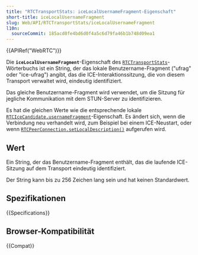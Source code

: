 ```yaml
---
title: "RTCTransportStats: iceLocalUsernameFragment-Eigenschaft"
short-title: iceLocalUsernameFragment
slug: Web/API/RTCTransportStats/iceLocalUsernameFragment
l10n:
  sourceCommit: 185acd0fe4bd6d0f4a5c6d79fa46b1b748d09ea1
---
```


{{APIRef("WebRTC")}}

Die **`iceLocalUsernameFragment`**-Eigenschaft des [`RTCTransportStats`](/de/docs/Web/API/RTCTransportStats)-Wörterbuchs ist ein String, der das lokale Benutzername-Fragment ("ufrag" oder "ice-ufrag") angibt, das die ICE-Interaktionssitzung, die von diesem Transport verwaltet wird, eindeutig identifiziert.

Das gleiche Benutzername-Fragment wird verwendet, um die Sitzung für jegliche Kommunikation mit dem STUN-Server zu identifizieren.

Es hat die gleichen Werte wie die entsprechende lokale [`RTCIceCandidate.usernameFragment`](/de/docs/Web/API/RTCIceCandidate/usernameFragment)-Eigenschaft.
Es ändert sich, wenn die Verbindung neu verhandelt wird, zum Beispiel bei einem ICE-Neustart, oder wenn [`RTCPeerConnection.setLocalDescription()`](/de/docs/Web/API/RTCPeerConnection/setLocalDescription) aufgerufen wird.

## Wert

Ein String, der das Benutzername-Fragment enthält, das die laufende ICE-Sitzung auf dem Transport eindeutig identifiziert.

Der String kann bis zu 256 Zeichen lang sein und hat keinen Standardwert.

## Spezifikationen

{{Specifications}}

## Browser-Kompatibilität

{{Compat}}
